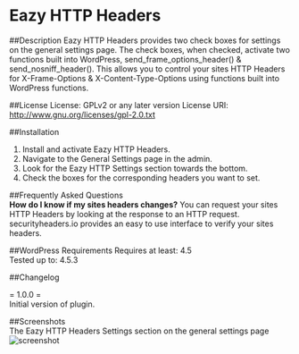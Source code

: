 # Eazy HTTP Headers
##Description
Eazy HTTP Headers provides two check boxes for settings on the general settings page. 
The check boxes, when checked, activate two functions built into WordPress, send_frame_options_header() & send_nosniff_header().
This allows you to control your sites HTTP Headers for X-Frame-Options & X-Content-Type-Options using functions built into WordPress functions.  

##License
License: GPLv2 or any later version
License URI: http://www.gnu.org/licenses/gpl-2.0.txt

##Installation
1.  Install and activate Eazy HTTP Headers.
2.  Navigate to the General Settings page in the admin.
3.  Look for the Eazy HTTP Settings section towards the bottom. 
4.  Check the boxes for the corresponding headers you want to set. 

##Frequently Asked Questions   
**How do I know if my sites headers changes?**
You can request your sites HTTP Headers by looking at the response to an HTTP request. 
securityheaders.io provides an easy to use interface to verify your sites headers. 

##WordPress Requirements
Requires at least: 4.5  
Tested up to: 4.5.3  

##Changelog

= 1.0.0 =  
Initial version of plugin.


##Screenshots  
The Eazy HTTP Headers Settings section on the general settings page
![screenshot](https://cloud.githubusercontent.com/assets/6818209/16813878/1efa332a-48f9-11e6-881e-553c2785ad3b.png)